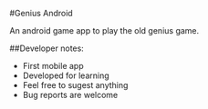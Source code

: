 #Genius Android

An android game app to play the old genius game.

##Developer notes:

- First mobile app
- Developed for learning
- Feel free to sugest anything
- Bug reports are welcome
